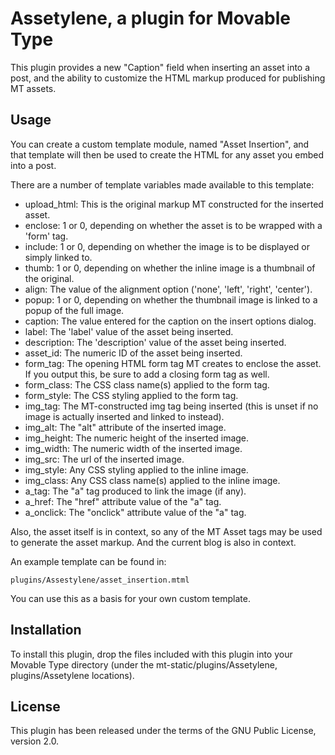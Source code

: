 Assetylene, a plugin for Movable Type
======================================

This plugin provides a new "Caption" field when inserting an asset into a
post, and the ability to customize the HTML markup produced for publishing MT
assets.

Usage
------

You can create a custom template module, named "Asset Insertion", and that
template will then be used to create the HTML for any asset you embed
into a post.

There are a number of template variables made available to this template:

* upload_html: This is the original markup MT constructed for the
inserted asset.
* enclose: 1 or 0, depending on whether the asset is to be wrapped with a
'form' tag.
* include: 1 or 0, depending on whether the image is to be displayed or
simply linked to.
* thumb: 1 or 0, depending on whether the inline image is a thumbnail
of the original.
* align: The value of the alignment option ('none', 'left', 'right',
'center').
* popup: 1 or 0, depending on whether the thumbnail image is linked
to a popup of the full image.
* caption: The value entered for the caption on the insert options dialog.
* label: The 'label' value of the asset being inserted.
* description: The 'description' value of the asset being inserted.
* asset_id: The numeric ID of the asset being inserted.
* form_tag: The opening HTML form tag MT creates to enclose the
asset. If you output this, be sure to add a closing form tag
as well.
* form_class: The CSS class name(s) applied to the form tag.
* form_style: The CSS styling applied to the form tag.
* img_tag: The MT-constructed img tag being inserted (this is unset
if no image is actually inserted and linked to instead).
* img_alt: The "alt" attribute of the inserted image.
* img_height: The numeric height of the inserted image.
* img_width: The numeric width of the inserted image.
* img_src: The url of the inserted image.
* img_style: Any CSS styling applied to the inline image.
* img_class: Any CSS class name(s) applied to the inline image.
* a_tag: The "a" tag produced to link the image (if any).
* a_href: The "href" attribute value of the "a" tag.
* a_onclick: The "onclick" attribute value of the "a" tag.

Also, the asset itself is in context, so any of the MT Asset tags may be
used to generate the asset markup. And the current blog is also in context.

An example template can be found in:

    plugins/Assestylene/asset_insertion.mtml

You can use this as a basis for your own custom template.

Installation
-------------

To install this plugin, drop the files included with this plugin into your
Movable Type directory (under the mt-static/plugins/Assetylene,
plugins/Assetylene locations).

License
--------

This plugin has been released under the terms of the GNU Public License,
version 2.0.
